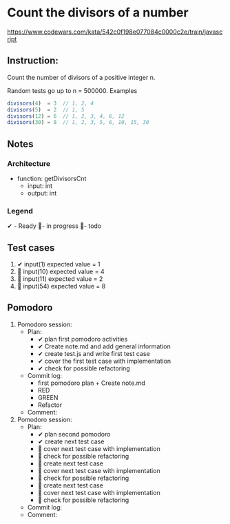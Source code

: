 # Count the divisors of a number
https://www.codewars.com/kata/542c0f198e077084c0000c2e/train/javascript

## Instruction:
Count the number of divisors of a positive integer n.

Random tests go up to n = 500000.
Examples
```javascript
divisors(4)  = 3  // 1, 2, 4
divisors(5)  = 2  // 1, 5
divisors(12) = 6  // 1, 2, 3, 4, 6, 12
divisors(30) = 8  // 1, 2, 3, 5, 6, 10, 15, 30
```

## Notes
### Architecture
* function: getDivisorsCnt
    * input: int
    * output: int
	
### Legend
 ✔ - Ready
 🚧- in progress
 📃- todo
 
## Test cases
1. ✔ input(1) expected value = 1
1. 🚧 input(10) expected value =  4
1. 📃 input(11) expected value =  2
1. 📃 input(54) expected value =  8

## Pomodoro
1. Pomodoro session:
    * Plan:  
        * ✔ plan first pomodoro activities
        * ✔ Create note.md and add general information 
        * ✔ create test.js and write first test case
        * ✔ cover the first test case with implementation
        * ✔ check for possible refactoring
    * Commit log:
        * first pomodoro plan + Create note.md
        * RED
        * GREEN
        * Refactor
    * Comment: 
1. Pomodoro session:
    * Plan:  
        * ✔ plan second pomodoro
        * ✔ create next test case
        * 📃 cover next test case with implementation
        * 📃 check for possible refactoring
        * 📃 create next test case
        * 📃 cover next test case with implementation
        * 📃 check for possible refactoring
        * 📃 create next test case
        * 📃 cover next test case with implementation
        * 📃 check for possible refactoring        
    * Commit log:
    * Comment: 